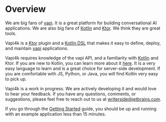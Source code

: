 # Overview

We are big fans of [vapi](https://vapi.ai). It is a great platform for building conversational AI applications.
We are also big fans of [Kotlin](https://kotlinlang.org) and [Ktor](https://ktor.io). We think they are great tools.

Vapi4k is a [Ktor](https://ktor.io) plugin and a [Kotlin DSL](https://kotlinlang.org/docs/type-safe-builders.html)
that makes it easy to define, deploy, and maintain [vapi](https://vapi.ai) applications.

Vapi4k requires knowledge of the vapi API, and a familiarity with [Kotlin](https://kotlinlang.org) and Ktor. If you are
new to Kotlin, you can learn more about it [here](https://kotlinlang.org/docs/home.html). It is a very easy
language to learn and is a great choice for server-side development. If you are comfortable with JS, Python, or Java,
you will find Kotlin very easy to pick up.

Vapi4k is a work in progress. We are actively developing it and would love to hear your feedback.
If you have any questions, comments, or suggestions, please feel free to reach out to us at
[writerside@jetbrains.com](mailto:writerside@jetbrains.com).

If you go through the [Getting Started](https://mattbobambrose.github.io/vapi4k/getting-started.html) guide, you should
be up and running with an example application less than 15 minutes.

